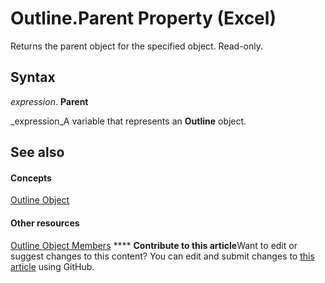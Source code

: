 
# Outline.Parent Property (Excel)

Returns the parent object for the specified object. Read-only.


## Syntax

 _expression_. **Parent**

 _expression_A variable that represents an  **Outline** object.


## See also


#### Concepts


 [Outline Object](f5d50a8a-0dd9-638a-4374-5c648386a598.md)
#### Other resources


 [Outline Object Members](bf8e2103-d023-fc1f-90f2-960dff36e548.md)
****   **Contribute to this article**Want to edit or suggest changes to this content? You can edit and submit changes to  [this article](https://github.com/jhershey00/VBA_Excel_Test/OpenXMLCon/articles/9a42fb74-6508-27f2-f874-254b7c33b084.md) using GitHub.

